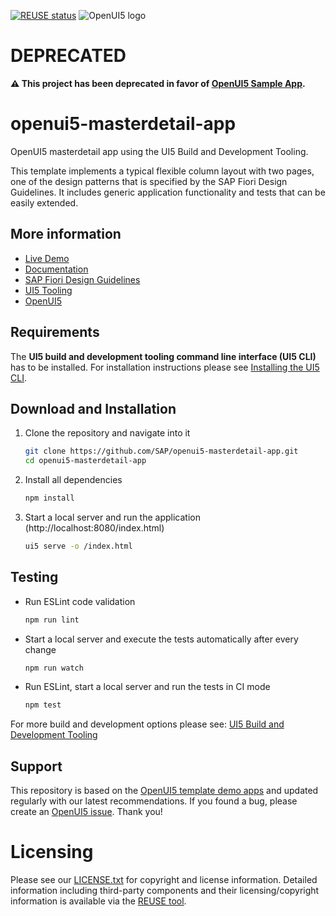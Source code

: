 [![REUSE status](https://api.reuse.software/badge/github.com/SAP/openui5-masterdetail-app)](https://api.reuse.software/info/github.com/SAP/openui5-masterdetail-app)
![OpenUI5 logo](http://openui5.org/images/OpenUI5_new_big_side.png)

# DEPRECATED

**⚠️ This project has been deprecated in favor of [OpenUI5 Sample App](https://github.com/SAP/openui5-sample-app).**

# openui5-masterdetail-app
OpenUI5 masterdetail app using the UI5 Build and Development Tooling.

This template implements a typical flexible column layout with two pages, one of the design patterns that is specified by the SAP Fiori Design Guidelines. 
It includes generic application functionality and tests that can be easily extended.

## More information
* [Live Demo](http://sap-archive.github.io/openui5-masterdetail-app/test/mockServer.html)
* [Documentation](https://openui5.hana.ondemand.com/#/topic/8ed9339f3a99418e82a02f0fb4b5d6b9)
* [SAP Fiori Design Guidelines](https://experience.sap.com/fiori-design/)
* [UI5 Tooling](https://github.com/SAP/ui5-tooling)
* [OpenUI5](https://github.com/SAP/openui5)

## Requirements
The **UI5 build and development tooling command line interface (UI5 CLI)** has to be installed.
For installation instructions please see [Installing the UI5 CLI](https://github.com/SAP/ui5-tooling#installing-the-ui5-cli).

## Download and Installation
1. Clone the repository and navigate into it
    ```sh
    git clone https://github.com/SAP/openui5-masterdetail-app.git
    cd openui5-masterdetail-app
    ```
1. Install all dependencies
    ```sh
    npm install
    ```

1. Start a local server and run the application (http://localhost:8080/index.html)
    ```sh
    ui5 serve -o /index.html
    ```

## Testing
* Run ESLint code validation
    ```sh
    npm run lint
    ```
* Start a local server and execute the tests automatically after every change
    ```sh
    npm run watch
    ```
* Run ESLint, start a local server and run the tests in CI mode
    ```sh
    npm test
    ```

For more build and development options please see: [UI5 Build and Development Tooling](https://github.com/SAP/ui5-tooling)

## Support
This repository is based on the [OpenUI5 template demo apps](https://openui5.hana.ondemand.com/demoapps.html) and updated regularly with our latest recommendations. 
If you found a bug, please create an [OpenUI5 issue](https://github.com/sap/openui5/issues). Thank you!

# Licensing
Please see our [LICENSE.txt](LICENSE.txt) for copyright and license information. Detailed information including third-party components and their licensing/copyright information is available via the [REUSE tool](https://api.reuse.software/info/github.com/SAP/openui5-masterdetail-app).
